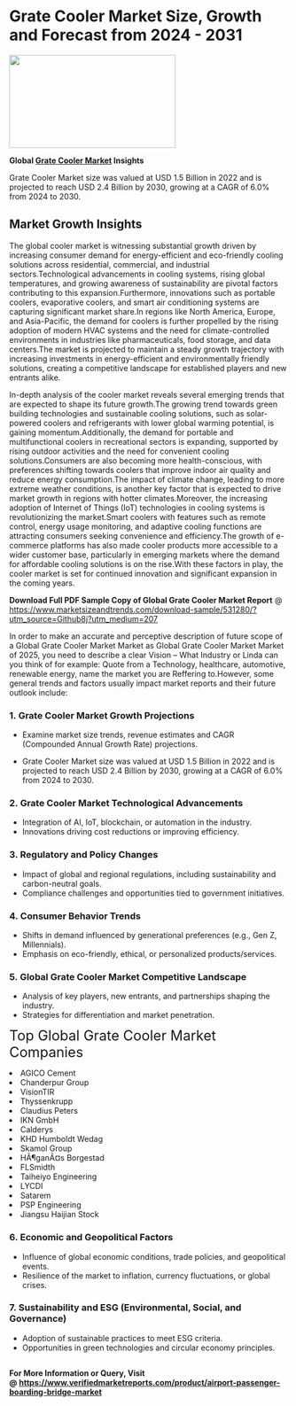<H1>Grate Cooler Market Size, Growth and Forecast from 2024 - 2031</H1><img class="aligncenter size-medium wp-image-584254" src="https://thirdeyenews.in/wp-content/uploads/2024/09/Global-Market-Research-300x168.jpeg" alt="" width="300" height="168" /><p><strong>Global&nbsp;<a href="https://www.marketsizeandtrends.com/download-sample/531280/?utm_source=Github8j?utm_medium=207">Grate Cooler Market</a> Insights</strong></p><p>Grate Cooler Market size was valued at USD 1.5 Billion in 2022 and is projected to reach USD 2.4 Billion by 2030, growing at a CAGR of 6.0% from 2024 to 2030.</p><p><h2>Market Growth Insights</h2> <p>The global cooler market is witnessing substantial growth driven by increasing consumer demand for energy-efficient and eco-friendly cooling solutions across residential, commercial, and industrial sectors.Technological advancements in cooling systems, rising global temperatures, and growing awareness of sustainability are pivotal factors contributing to this expansion.Furthermore, innovations such as portable coolers, evaporative coolers, and smart air conditioning systems are capturing significant market share.In regions like North America, Europe, and Asia-Pacific, the demand for coolers is further propelled by the rising adoption of modern HVAC systems and the need for climate-controlled environments in industries like pharmaceuticals, food storage, and data centers.The market is projected to maintain a steady growth trajectory with increasing investments in energy-efficient and environmentally friendly solutions, creating a competitive landscape for established players and new entrants alike.</p> <p>In-depth analysis of the cooler market reveals several emerging trends that are expected to shape its future growth.The growing trend towards green building technologies and sustainable cooling solutions, such as solar-powered coolers and refrigerants with lower global warming potential, is gaining momentum.Additionally, the demand for portable and multifunctional coolers in recreational sectors is expanding, supported by rising outdoor activities and the need for convenient cooling solutions.Consumers are also becoming more health-conscious, with preferences shifting towards coolers that improve indoor air quality and reduce energy consumption.The impact of climate change, leading to more extreme weather conditions, is another key factor that is expected to drive market growth in regions with hotter climates.Moreover, the increasing adoption of Internet of Things (IoT) technologies in cooling systems is revolutionizing the market.Smart coolers with features such as remote control, energy usage monitoring, and adaptive cooling functions are attracting consumers seeking convenience and efficiency.The growth of e-commerce platforms has also made cooler products more accessible to a wider customer base, particularly in emerging markets where the demand for affordable cooling solutions is on the rise.With these factors in play, the cooler market is set for continued innovation and significant expansion in the coming years.<p><span class=""><strong>Download Full PDF Sample Copy of Global Grate Cooler Market Report</strong> @ <a href="https://www.marketsizeandtrends.com/download-sample/531280/?utm_source=Github8j?utm_medium=207" target="_blank">https://www.marketsizeandtrends.com/download-sample/531280/?utm_source=Github8j?utm_medium=207</a></span></p><p>In order to make an accurate and perceptive description of future scope of a Global&nbsp;Grate Cooler Market Market as Global&nbsp;Grate Cooler Market Market of 2025, you need to describe a clear Vision &ndash; What Industry or Linda can you think of for example: Quote from a Technology, healthcare, automotive, renewable energy, name the market you are Reffering to.However, some general trends and factors usually impact market reports and their future outlook include:</p><h3>1.&nbsp;<strong>Grate Cooler Market Growth Projections</strong></h3><ul><li>Examine market size trends, revenue estimates and CAGR (Compounded Annual Growth Rate) projections.</li><li><p>Grate Cooler Market size was valued at USD 1.5 Billion in 2022 and is projected to reach USD 2.4 Billion by 2030, growing at a CAGR of 6.0% from 2024 to 2030.</p></li></ul><h3>2.&nbsp;<strong>Grate Cooler Market Technological Advancements</strong></h3><ul><li>Integration of AI, IoT, blockchain, or automation in the industry.</li><li>Innovations driving cost reductions or improving efficiency.</li></ul><h3>3.&nbsp;<strong>Regulatory and Policy Changes</strong></h3><ul><li>Impact of global and regional regulations, including sustainability and carbon-neutral goals.</li><li>Compliance challenges and opportunities tied to government initiatives.</li></ul><h3>4.&nbsp;<strong>Consumer Behavior Trends</strong></h3><ul><li>Shifts in demand influenced by generational preferences (e.g., Gen Z, Millennials).</li><li>Emphasis on eco-friendly, ethical, or personalized products/services.</li></ul><h3>5.&nbsp;<strong>Global Grate Cooler Market Competitive Landscape</strong></h3><ul><li>Analysis of key players, new entrants, and partnerships shaping the industry.</li><li>Strategies for differentiation and market penetration.</li></ul><p data-pm-slice="1 1 []"><span style="color: inherit; font-family: inherit; font-size: 25px;">Top Global Grate Cooler Market Companies</span></p><div class="" data-test-id=""><p><li>AGICO Cement</li><li> Chanderpur Group</li><li> VisionTIR</li><li> Thyssenkrupp</li><li> Claudius Peters</li><li> IKN GmbH</li><li> Calderys</li><li> KHD Humboldt Wedag</li><li> Skamol Group</li><li> HÃ¶ganÃ¤s Borgestad</li><li> FLSmidth</li><li> Taiheiyo Engineering</li><li> LYCDI</li><li> Satarem</li><li> PSP Engineering</li><li> Jiangsu Haijian Stock</li></p></div><h3>6.&nbsp;<strong>Economic and Geopolitical Factors</strong></h3><ul><li>Influence of global economic conditions, trade policies, and geopolitical events.</li><li>Resilience of the market to inflation, currency fluctuations, or global crises.</li></ul><h3>7.&nbsp;<strong>Sustainability and ESG (Environmental, Social, and Governance)</strong></h3><ul><li>Adoption of sustainable practices to meet ESG criteria.</li><li>Opportunities in green technologies and circular economy principles.</li></ul><h2><strong style="font-size: 14px;">For More Information or Query, Visit @&nbsp;</strong><a style="background-color: #ffffff; font-size: 14px;" href="https://www.marketsizeandtrends.com/report/grate-cooler-market/" target="_blank">https://www.verifiedmarketreports.com/product/airport-passenger-boarding-bridge-market</a></h2>